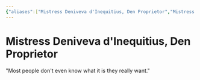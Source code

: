 ```yaml
---
{"aliases":["Mistress Deniveva d'Inequitius, Den Proprietor","Mistress Deniveva d'Inequitius","Den Proprietor","Mistress Deniveva d'Inequitius"],"date-created":"2024-09-17T12:29","date-modified":"2024-09-17T12:31","dg-publish":true,"location":"[[The High City]]","tags":["moonrise","moonrise/person"],"title":"Mistress Deniveva d'Inequitius, Den Proprietor","dg-path":"moonrise/Mistress Deniveva d'Inequitius.md","permalink":"/moonrise/mistress-deniveva-d-inequitius/","dgPassFrontmatter":true,"updated":"2024-09-17T12:31"}
---
```



# Mistress Deniveva d'Inequitius, Den Proprietor

"Most people don't even know what it is they really want."


